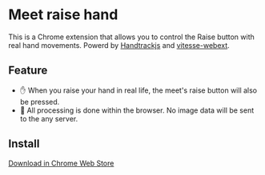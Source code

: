 # Meet raise hand

This is a Chrome extension that allows you to control the Raise button with real hand movements.
Powerd by [Handtrackjs](https://github.com/victordibia/handtrack.js/) and [vitesse-webext](https://github.com/antfu/vitesse-webext).


## Feature

- ✋ When you raise your hand in real life, the meet's raise button will also be pressed.
- 🔐 All processing is done within the browser. No image data will be sent to the any server.

## Install

[Download in Chrome Web Store]()

